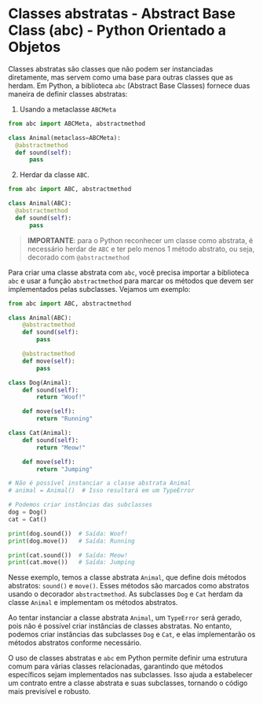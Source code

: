 # Classes abstratas - Abstract Base Class (abc) - Python Orientado a Objetos

Classes abstratas são classes que não podem ser instanciadas diretamente, mas servem como uma base para outras classes que as herdam. Em Python, a biblioteca `abc` (Abstract Base Classes) fornece duas maneira de definir classes abstratas:

1. Usando a metaclasse `ABCMeta`

  ```python
  from abc import ABCMeta, abstractmethod

  class Animal(metaclass=ABCMeta):
    @abstractmethod
    def sound(self):
        pass
  ```

2. Herdar da classe `ABC`.

  ```python
  from abc import ABC, abstractmethod

  class Animal(ABC):
    @abstractmethod
    def sound(self):
        pass
  ```

> **IMPORTANTE**: para o Python reconhecer um classe como abstrata, é necessário herdar de `ABC` e ter pelo menos 1 método abstrato, ou seja, decorado com `@abstractmethod`

Para criar uma classe abstrata com `abc`, você precisa importar a biblioteca `abc` e usar a função `abstractmethod` para marcar os métodos que devem ser implementados pelas subclasses. Vejamos um exemplo:

```python
from abc import ABC, abstractmethod

class Animal(ABC):
    @abstractmethod
    def sound(self):
        pass

    @abstractmethod
    def move(self):
        pass

class Dog(Animal):
    def sound(self):
        return "Woof!"

    def move(self):
        return "Running"

class Cat(Animal):
    def sound(self):
        return "Meow!"

    def move(self):
        return "Jumping"

# Não é possível instanciar a classe abstrata Animal
# animal = Animal()  # Isso resultará em um TypeError

# Podemos criar instâncias das subclasses
dog = Dog()
cat = Cat()

print(dog.sound())  # Saída: Woof!
print(dog.move())   # Saída: Running

print(cat.sound())  # Saída: Meow!
print(cat.move())   # Saída: Jumping
```

Nesse exemplo, temos a classe abstrata `Animal`, que define dois métodos abstratos: `sound()` e `move()`. Esses métodos são marcados como abstratos usando o decorador `abstractmethod`. As subclasses `Dog` e `Cat` herdam da classe `Animal` e implementam os métodos abstratos.

Ao tentar instanciar a classe abstrata `Animal`, um `TypeError` será gerado, pois não é possível criar instâncias de classes abstratas. No entanto, podemos criar instâncias das subclasses `Dog` e `Cat`, e elas implementarão os métodos abstratos conforme necessário.

O uso de classes abstratas e `abc` em Python permite definir uma estrutura comum para várias classes relacionadas, garantindo que métodos específicos sejam implementados nas subclasses. Isso ajuda a estabelecer um contrato entre a classe abstrata e suas subclasses, tornando o código mais previsível e robusto.